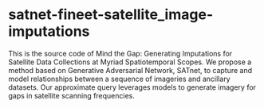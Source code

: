 # satnet-fineet-satellite_image-imputations
 This is the source code of Mind the Gap: Generating Imputations for Satellite Data Collections at Myriad Spatiotemporal Scopes. We propose a method based on Generative Adversarial Network, SATnet, to capture and model relationships between a sequence of imageries and ancillary datasets. Our approximate query leverages models to generate imagery for gaps in satellite scanning frequencies. 

